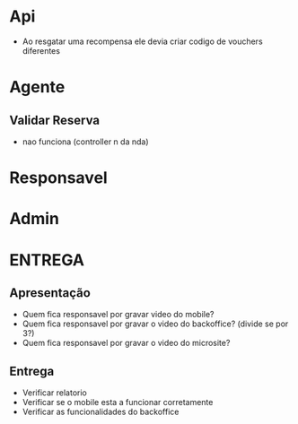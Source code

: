 # Api
- Ao resgatar uma recompensa ele devia criar codigo de vouchers diferentes
# Agente
## Validar Reserva 
- nao funciona (controller n da nda)

# Responsavel

# Admin

# ENTREGA

## Apresentação
- Quem fica responsavel por gravar video do mobile?
- Quem fica responsavel por gravar o video do backoffice? (divide se por 3?)
- Quem fica responsavel por gravar o video do microsite?

## Entrega
- Verificar relatorio
- Verificar se o mobile esta a funcionar corretamente
- Verificar as funcionalidades do backoffice
